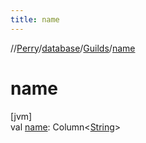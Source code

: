```yaml
---
title: name
---
```

//[Perry](../../../index.html)/[database](../index.html)/[Guilds](index.html)/[name](name.html)



# name



[jvm]\
val [name](name.html): Column<[String](https://kotlinlang.org/api/latest/jvm/stdlib/kotlin/-string/index.html)>




